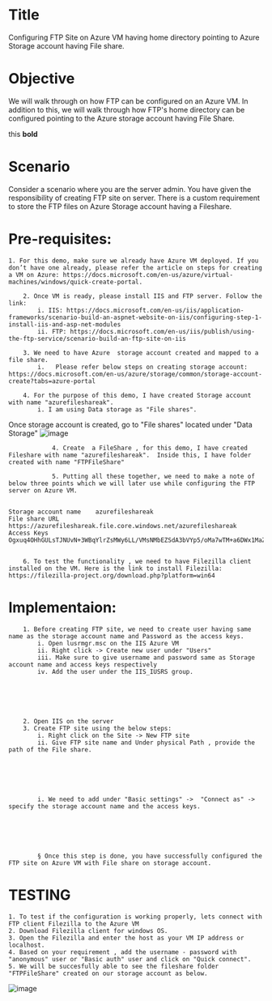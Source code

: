 # Title
Configuring FTP Site on  Azure VM having home directory pointing to Azure Storage account having File share. 

# Objective
We will walk through on how FTP can be configured on an Azure VM. In addition to this, we will walk through how FTP's home directory can be configured pointing to the Azure storage account having File Share. 
		
this **bold**
# Scenario

Consider a scenario where you are the server admin. You have given the responsibility of creating FTP site on server. There is a custom requirement to store the FTP files on Azure Storage account having a Fileshare.

# Pre-requisites:
    
    1. For this demo, make sure we already have Azure VM deployed. If you don’t have one already, please refer the article on steps for creating a VM on Azure: https://docs.microsoft.com/en-us/azure/virtual-machines/windows/quick-create-portal.
		
		2. Once VM is ready, please install IIS and FTP server. Follow the link: 
			i. IIS: https://docs.microsoft.com/en-us/iis/application-frameworks/scenario-build-an-aspnet-website-on-iis/configuring-step-1-install-iis-and-asp-net-modules
			ii. FTP: https://docs.microsoft.com/en-us/iis/publish/using-the-ftp-service/scenario-build-an-ftp-site-on-iis
		
		3. We need to have Azure  storage account created and mapped to a file share.
			i.   Please refer below steps on creating storage account: https://docs.microsoft.com/en-us/azure/storage/common/storage-account-create?tabs=azure-portal
		
		4. For the purpose of this demo, I have created Storage account with name "azurefileshareak". 
			i. I am using Data storage as "File shares". 
Once storage account is created, go to "File shares" located under "Data Storage" ![image](https://user-images.githubusercontent.com/81897348/161426023-ab3408a8-f740-4c0c-9f88-d3cd17e08b2f.png)

			
	
			
				4. Create  a FileShare , for this demo, I have created Fileshare with name "azurefileshareak".  Inside this, I have folder created with name "FTPFileShare"
				
				5. Putting all these together, we need to make a note of below three points which we will later use while configuring the FTP server on Azure VM. 
	
	
	Storage account name	azurefileshareak
	File share URL	https://azurefileshareak.file.core.windows.net/azurefileshareak
	Access Keys	Ogxuq4OHhGULsTJNUvN+3WBqYlrZsMWy6LL/VMsNMbEZSdA3bVYp5/oMa7wTM+a6DWx1MaZFEJAO+ASt+XQOAw==
		
		
		6. To test the functionality , we need to have Filezilla client installed on the VM. Here is the link to install Filezilla: https://filezilla-project.org/download.php?platform=win64
	
	
#	Implementaion:
		
		1. Before creating FTP site, we need to create user having same name as the storage account name and Password as the access keys. 
			i. Open lusrmgr.msc on the IIS Azure VM
			ii. Right click -> Create new user under "Users"
			iii. Make sure to give username and password same as Storage account name and access keys respectively
			iv. Add the user under the IIS_IUSRS group. 
			
			
			
		
			
		
		2. Open IIS on the server
		3. Create FTP site using the below steps: 
			i. Right click on the Site -> New FTP site
			ii. Give FTP site name and Under physical Path , provide the path of the File share. 
			
			
	
			
			
			
			i. We need to add under "Basic settings" ->  "Connect as" -> specify the storage account name and the access keys. 
	
	
	
	


			§ Once this step is done, you have successfully configured the FTP site on Azure VM with File share on storage account. 
		
		
		
TESTING
=============
	1. To test if the configuration is working properly, lets connect with FTP client Filezilla to the Azure VM
	2. Download Filezilla client for windows OS.
	3. Open the Filezilla and enter the host as your VM IP address or localhost.
	4. Based on your requirement , add the username - password with "anonymous" user or "Basic auth" user and click on "Quick connect". 
	5. We will be succesfully able to see the fileshare folder "FTPFileShare" created on our storage account as below. 




![image](https://user-images.githubusercontent.com/81897348/161425730-81a05d1f-b886-45f3-bd8c-a82bbf55e9ce.png)
